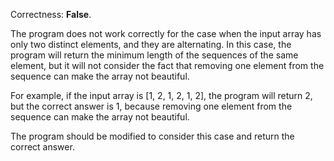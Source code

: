 Correctness: **False**.

The program does not work correctly for the case when the input array has only two distinct elements, and they are alternating. In this case, the program will return the minimum length of the sequences of the same element, but it will not consider the fact that removing one element from the sequence can make the array not beautiful.

For example, if the input array is [1, 2, 1, 2, 1, 2], the program will return 2, but the correct answer is 1, because removing one element from the sequence can make the array not beautiful.

The program should be modified to consider this case and return the correct answer.